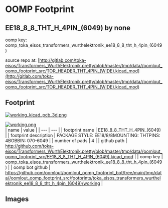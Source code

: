 # OOMP Footprint  
## EE18_8_8_THT_H_4PIN_(6049)  by none  
  
oomp key: oomp_toka_eisos_transformers_wurthelektronik_ee18_8_8_tht_h_4pin_(6049)  
  
source repo at: [http://gitlab.com/toka-eisos/Transformers_WurthElektronik.pretty/blob/master/tmp/data//oomlout_oomp_footprint_src/TOR_HEADER_THT_4PIN_(WIDE).kicad_mod](http://gitlab.com/toka-eisos/Transformers_WurthElektronik.pretty/blob/master/tmp/data//oomlout_oomp_footprint_src/TOR_HEADER_THT_4PIN_(WIDE).kicad_mod)  
## Footprint  
  
[![working_kicad_pcb_3d.png](working_kicad_pcb_3d_600.png)](working_kicad_pcb_3d.png)  
  
[![working.png](working_600.png)](working.png)  
| name | value | 
| --- | --- | 
| footprint name | EE18_8_8_THT_H_4PIN_(6049) | 
| footprint description | PACKAGE STYLE: EE18/8/8MOUNTING: THTPINS: 4BOBBIN: 070-6049 | 
| number of pads | 4 | 
| github path | http://github.com/toka-eisos/Transformers_WurthElektronik.pretty/blob/master/tmp/data//oomlout_oomp_footprint_src/EE18_8_8_THT_H_4PIN_(6049).kicad_mod | 
| oomp key | oomp_toka_eisos_transformers_wurthelektronik_ee18_8_8_tht_h_4pin_(6049) | 
| oomp bot github | https://github.com/oomlout/oomlout_oomp_footprint_bot/tree/main/tmp/data//oomlout_oomp_footprint_src/footprints/toka_eisos_transformers_wurthelektronik_ee18_8_8_tht_h_4pin_(6049)/working | 
## Images  
